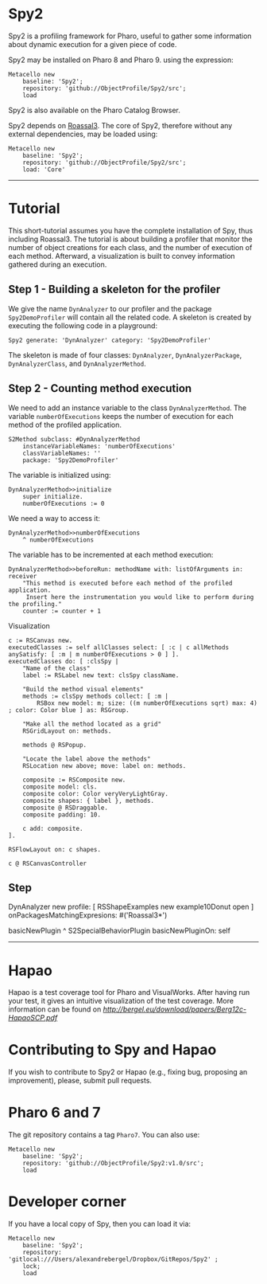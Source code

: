# Spy2
Spy2 is a profiling framework for Pharo, useful to gather some information about dynamic execution for a given piece of code. 

Spy2 may be installed on Pharo 8 and Pharo 9. using the expression:

```Smalltalk
Metacello new 
	baseline: 'Spy2'; 
	repository: 'github://ObjectProfile/Spy2/src'; 
	load
```  

Spy2 is also available on the Pharo Catalog Browser.

Spy2 depends on [Roassal3](https://github.com/ObjectProfile/Roassal3/). The core of Spy2, therefore without any external dependencies, may be loaded using:

```Smalltalk
Metacello new 
	baseline: 'Spy2'; 
	repository: 'github://ObjectProfile/Spy2/src'; 
	load: 'Core'
```

----
# Tutorial

This short-tutorial assumes you have the complete installation of Spy, thus including Roassal3. The tutorial is about building a profiler that monitor the number of object creations for each class, and the number of execution of each method. Afterward, a visualization is built to convey information gathered during an execution.

## Step 1 - Building a skeleton for the profiler
We give the name `DynAnalyzer` to our profiler and the package `Spy2DemoProfiler` will contain all the related code. A skeleton is created by executing the following code in a playground:

```Smalltalk
Spy2 generate: 'DynAnalyzer' category: 'Spy2DemoProfiler'
```

The skeleton is made of four classes: `DynAnalyzer`, `DynAnalyzerPackage`, `DynAnalyzerClass`, and `DynAnalyzerMethod`.

## Step 2 - Counting method execution

We need to add an instance variable to the class `DynAnalyzerMethod`. The variable `numberOfExecutions` keeps the number of execution for each method of the profiled application.

```Smalltalk
S2Method subclass: #DynAnalyzerMethod
	instanceVariableNames: 'numberOfExecutions'
	classVariableNames: ''
	package: 'Spy2DemoProfiler'
```

The variable is initialized using: 

```Smalltalk
DynAnalyzerMethod>>initialize
	super initialize.
	numberOfExecutions := 0
```

We need a way to access it:

```Smalltalk
DynAnalyzerMethod>>numberOfExecutions
	^ numberOfExecutions
```

The variable has to be incremented at each method execution:
```Smalltalk
DynAnalyzerMethod>>beforeRun: methodName with: listOfArguments in: receiver
	"This method is executed before each method of the profiled application.
	 Insert here the instrumentation you would like to perform during the profiling."
	counter := counter + 1
```

Visualization
```Smalltalk
c := RSCanvas new.
executedClasses := self allClasses select: [ :c | c allMethods anySatisfy: [ :m | m numberOfExecutions > 0 ] ].
executedClasses do: [ :clsSpy |
	"Name of the class"
	label := RSLabel new text: clsSpy className.
	
	"Build the method visual elements"
	methods := clsSpy methods collect: [ :m |
		RSBox new model: m; size: ((m numberOfExecutions sqrt) max: 4) ; color: Color blue ] as: RSGroup.
	
	"Make all the method located as a grid"
	RSGridLayout on: methods.
	
	methods @ RSPopup.
	
	"Locate the label above the methods"
	RSLocation new above; move: label on: methods.
	
	composite := RSComposite new.
	composite model: cls.
	composite color: Color veryVeryLightGray.
	composite shapes: { label }, methods.
	composite @ RSDraggable.
	composite padding: 10.
	
	c add: composite.
].

RSFlowLayout on: c shapes.

c @ RSCanvasController
```

## Step 

DynAnalyzer new
	profile: [ RSShapeExamples new example10Donut open ] 
	onPackagesMatchingExpresions: #('Roassal3*')
	
	
	

basicNewPlugin
	<S2ClassPlugin>
	^ S2SpecialBehaviorPlugin basicNewPluginOn: self



----



# Hapao 
Hapao is a test coverage tool for Pharo and VisualWorks. After having run your test, it gives an intuitive visualization of the test coverage.
More information can be found on *http://bergel.eu/download/papers/Berg12c-HapaoSCP.pdf*


# Contributing to Spy and Hapao
If you wish to contribute to Spy2 or Hapao (e.g., fixing bug, proposing an improvement), please, submit pull requests.

# Pharo 6 and 7

The git repository contains a tag `Pharo7`. You can also use:

```Smalltalk
Metacello new 
	baseline: 'Spy2'; 
	repository: 'github://ObjectProfile/Spy2:v1.0/src'; 
	load
```

# Developer corner

If you have a local copy of Spy, then you can load it via:
```Smalltalk
Metacello new 
	baseline: 'Spy2'; 
	repository: 'gitlocal:///Users/alexandrebergel/Dropbox/GitRepos/Spy2' ;
	lock;
	load
``` 
